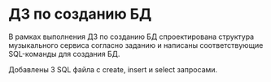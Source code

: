 # ДЗ по созданию БД

В рамках выполнения ДЗ по созданию БД спроектирована структура музыкального сервиса согласно заданию и написаны соответствующие SQL-команды для создания БД.

Добавлены 3 SQL файла с create, insert и select запросами.